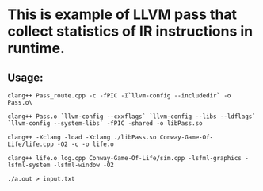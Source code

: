 # This is example of LLVM pass that collect statistics of IR instructions in runtime.  

## Usage:  

```
clang++ Pass_route.cpp -c -fPIC -I`llvm-config --includedir` -o Pass.o\  

clang++ Pass.o `llvm-config --cxxflags` `llvm-config --libs --ldflags` `llvm-config --system-libs` -fPIC -shared -o libPass.so  

clang++ -Xclang -load -Xclang ./libPass.so Conway-Game-Of-Life/life.cpp -O2 -c -o life.o  

clang++ life.o log.cpp Conway-Game-Of-Life/sim.cpp -lsfml-graphics -lsfml-system -lsfml-window -O2  

./a.out > input.txt
````


